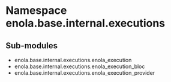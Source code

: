 Namespace enola.base.internal.executions
========================================

Sub-modules
-----------
* enola.base.internal.executions.enola_execution
* enola.base.internal.executions.enola_execution_bloc
* enola.base.internal.executions.enola_execution_provider